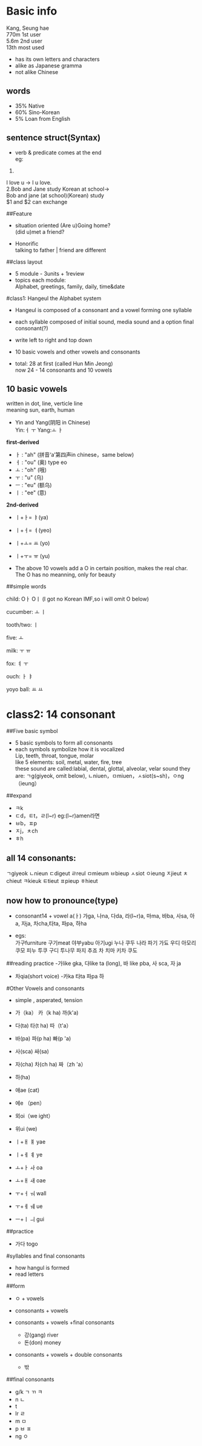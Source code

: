 # Basic info
Kang, Seung hae  
770m 1st user   
5.6m 2nd user  
13th most used  

- has its own letters and characters
- alike as Japanese gramma
- not alike Chinese

## words
- 35% Native
- 60% Sino-Korean
- 5% Loan from English


## sentence struct(Syntax)

- verb & predicate comes at the end  
eg:   
1.
I love u ->  I u love.  
2.Bob and Jane study Korean at school->  
Bob and jane (at school)(Korean) study  
$1 and $2 can exchange

##Feature
- situation oriented
(Are u)Going home?  
(did u)met a friend?

- Honorific  
talking to father | friend are different

##class layout
- 5 module - 3units + 1review  
- topics each module:  
Alphabet, greetings, family, daily, time&date

#class1: Hangeul the Alphabet system
- Hangeul is composed of a consonant and a vowel forming one syllable
- each syllable composed of initial sound, media sound and a option final consonant(?)

- write left to right and top down
- 10 basic vowels and other vowels and consonants
- total: 28 at first (called Hun Min Jeong)  
now 24 - 14 consonants and 10 vowels

## 10 basic vowels

written in dot, line,  verticle line  
meaning sun, earth, human

- Yin and Yang(阴阳 in Chinese)  
Yin:ㅓ ㅜ Yang:ㅗ ㅏ

**first-derived**

- ㅏ : "ah" (拼音‘a’第四声in chinese，same below)
- ㅓ : "ou" (奥)  type eo
- ㅗ : "oh" (哦)
- ㅜ : "u" (乌)
- ㅡ : "eu" (额乌)
- ㅣ : "ee" (意)

**2nd-derived**

- ㅣ+ㅏ= ㅑ(ya)
- ㅣ+ㅓ= ㅕ(yeo)
- ㅣ+ㅗ= ㅛ (yo)
- ㅣ+ㅜ= ㅠ (yu)

- The above 10 vowels add a O in certain position, makes the real char. The O has no meanning, only for beauty

##simple words

child: Oㅏ Oㅣ (I got no Korean IMF,so i will omit O below)

cucumber: ㅗ ㅣ

tooth/two: ㅣ

five: ㅗ

milk: ㅜ ㅠ

fox: ㅕ ㅜ

ouch: ㅏ ㅑ

yoyo ball: ㅛ ㅛ


# class2: 14 consonant
##Five basic symbol
- 5 basic symbols to form all consonants
- each symbols symbolize how it is vocalized  
Lip, teeth, throat, tongue, molar  
like 5 elements: soil, metal, water, fire, tree  
these sound are called:labial, dental, glottal, alveolar, velar sound
they are: ㄱg(giyeok, omit below), ㄴniuen，ㅁmiuen，ㅅsiot(s~sh)，ㅇng（ieung）

##expand
- ㅋk
- ㄷd，ㅌt，ㄹ(l~r) eg:(l~r)amen라면
- ㅂb，ㅍp
- ㅈj，ㅊch
- ㅎh

## all 14 consonants:
ㄱgiyeok ㄴnieun ㄷdigeut ㄹreul ㅁmieum ㅂbieup ㅅsiot ㅇieung ㅈjieut ㅊchieut ㅋkieuk ㅌtieut ㅍpieup ㅎhieut

## now how to pronounce(type)
- consonant14 + vowel a(ㅏ)
가ga, 나na, 다da, 라(l~r)a, 마ma, 바ba, 사sa, 아a, 자ja, 차cha,타ta, 파pa, 하ha

- egs:  
가구furniture 구기meat 야부yabu 아기ugi 누나 쿠두 나라 파기 가됴 우디 아모리 쿠모 피누 투쿠 구디 투나무 파지 추죠 차 치마 키차 쿠도

##reading practice
-가like gka, 다like ta (long), 바 like pba, 사 sca, 자 ja 
- 차qia(short voice)
-카ka 타ta 파pa 하


#Other Vowels and consonants
- simple , asperated, tension
- 가（ka） 카（k ha) 까(k'a)
- 다(ta)  타(t ha) 따（t'a）
- 바(pa) 파(p ha) 빠(p 'a)
- 사(sca) 		싸(sa)
- 자(cha) 차(ch ha) 짜（zh 'a）
- 하(ha)

- 애ae (cat)
- 에e （pen）
- 외oi（we ight）
- 위ui (we)
- ㅣ+ㅐ ㅒ yae
- ㅣ+ㅔ ㅖ ye
- ㅗ+ㅏ ㅘ oa
- ㅗ+ㅐ ㅙ oae
- ㅜ+ㅓ ㅝ wall
- ㅜ+ㅔ ㅞ ue
- ㅡ+ㅣ ㅢ gui

##practice
- 가다 togo

#syllables and final consonants
- how hangul is formed
- read letters

##form
- ㅇ + vowels
- consonants + vowels
- consonants + vowels +final consonants
	- 강(gang) river
	- 돈(don) money

- consonants + vowels + double consonants
	- 밖

##final consonants
- g/k ㄱ ㄲ ㅋ
- n ㄴ
- t 
- lr ㄹ
- m ㅁ
- p ㅂ ㅍ 
- ng ㅇ